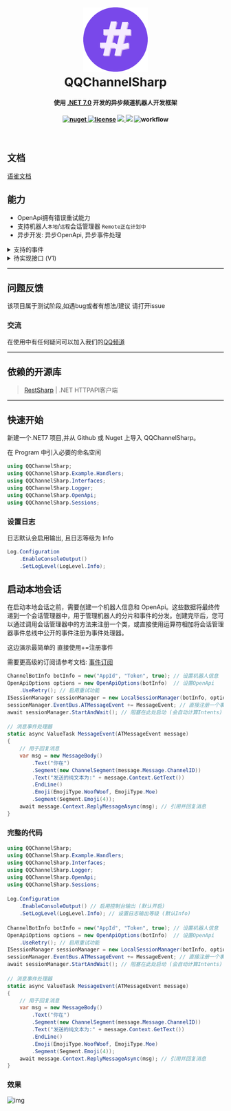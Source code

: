 <h1 align="center">
<img src="QQChannelSharp/Icon.png" />
<br />
QQChannelSharp
<br />
<h4 align="center">
    使用
    <a href="https://dotnet.microsoft.com/download/dotnet/7.0">.NET 7.0</a>
    开发的异步频道机器人开发框架
</h4>
<h4 align="center">
<a href="https://www.nuget.org/packages/QQChannelSharp/">
<img src="https://img.shields.io/nuget/v/QQChannelSharp?style=flat-square" alt="nuget" />
</a>
​ <a href="https://www.apache.org/licenses/LICENSE-2.0">
​ <img src="https://img.shields.io/github/license/zkhssb/QQChannelSharp?style=flat-square&color=blueviolet"
​ alt="license" />
​ </a>
​ <img src="https://img.shields.io/badge/.NET-7.0-blue" />
​ <a href="https://bot.q.qq.com/wiki/develop/api/">
​ <img src="https://img.shields.io/badge/OpenApi-V1-blue" />
​ </a>
​ <img src="https://img.shields.io/github/actions/workflow/status/zkhssb/QQChannelSharp/dotnet.yml?branch=master&&style=flat-square"
​ alt="workflow" />
​ </h4>
​ </h1>

## 文档

<a href="https://www.yuque.com/miuxue/gh07pk" target="_blank">语雀文档</a>

## 能力

- OpenApi拥有错误重试能力
- 支持机器人`本地`/`远程`会话管理器 `Remote正在计划中`
- 异步开发: 异步OpenApi, 异步事件处理

<details>
  <summary>支持的事件</summary>

- ATMessageEvent - 公域机器人AT消息
- AudioEvent - 音频事件消息
- ChannelEvent - 频道事件
- DirectMessageDeleteEvent - 私信消息删除事件
- DirectMessageEvent - 私信消息事件
- ErrorNotifyEvent - WebSocket错误通知事件
- ForumAuditEvent - 论坛审核事件
- GuildEvent - 频道事件
- GuildMemberEvent - 频道成员事件
- HandlerErrorEvent - 事件处理监听器错误事件
- InteractionEvent - 互动事件
- MessageAuditEvent - 消息审核事件
- MessageDeleteEvent - 消息删除事件
- MessageEvent - 私域机器人消息事件
- MessageReactionEvent - 消息表情表态事件
- PlainEvent - 普通事件
- PostEvent - 主题帖子事件
- PublicMessageDeleteEvent - 公域消息撤回事件
- ReadyEvent - 机器人鉴权成功事件
- ReplyEvent - 主题帖子回复事件
- ResumedEvent - 机器人重连成功事件
- ThreadEvent - 论坛主题事件
</details>

<details>
  <summary>待实现接口 (V1)</summary>

- WEBHOOK

</details>

---

## 问题反馈

该项目属于测试阶段,如遇bug或者有想法/建议 请打开issue

### 交流

在使用中有任何疑问可以加入我们的[QQ频道]("https://pd.qq.com/s/6ndoh4n4v")

---

## 依赖的开源库

> [RestSharp](https://github.com/restsharp/RestSharp) | .NET HTTPAPI客户端

---

## 快速开始

新建一个.NET7 项目,并从 Github 或 Nuget 上导入 QQChannelSharp。

在 Program 中引入必要的命名空间

```csharp
using QQChannelSharp;
using QQChannelSharp.Example.Handlers;
using QQChannelSharp.Interfaces;
using QQChannelSharp.Logger;
using QQChannelSharp.OpenApi;
using QQChannelSharp.Sessions;
```

### 设置日志

日志默认会启用输出, 且日志等级为 Info

```csharp
Log.Configuration
	.EnableConsoleOutput()
    .SetLogLevel(LogLevel.Info);
```

## 启动本地会话

在启动本地会话之前，需要创建一个机器人信息和 OpenApi。这些数据将最终传递到一个会话管理器中，用于管理机器人的分片和事件的分发。创建完毕后，您可以通过调用会话管理器中的方法来注册一个类，或直接使用运算符相加将会话管理器事件总线中公开的事件注册为事件处理器。

这边演示最简单的 直接使用+=注册事件

需要更高级的订阅请参考文档: [事件订阅](https://www.yuque.com/miuxue/gh07pk/vifx049dwagm3kg7)

```csharp
ChannelBotInfo botInfo = new("AppId", "Token", true); // 设置机器人信息
OpenApiOptions options = new OpenApiOptions(botInfo)  // 设置OpenApi
    .UseRetry(); // 启用重试功能
ISessionManager sessionManager = new LocalSessionManager(botInfo, options); // 创建一个本地会话管理器
sessionManager.EventBus.ATMessageEvent += MessageEvent; // 直接注册一个事件 (@消息)
await sessionManager.StartAndWait(); // 阻塞在此处启动 (会自动计算Intents)

// 消息事件处理器
static async ValueTask MessageEvent(ATMessageEvent message)
{
    // 用于回复消息
    var msg = new MessageBody()
        .Text("你在")
        .Segment(new ChannelSegment(message.Message.ChannelID))
        .Text("发送的纯文本为:" + message.Context.GetText())
        .EndLine()
        .Emoji(EmojiType.WoofWoof, EmojiType.Moe)
        .Segment(Segment.Emoji(4));
    await message.Context.ReplyMessageAsync(msg); // 引用并回复消息
}
```

### 完整的代码

```csharp
using QQChannelSharp;
using QQChannelSharp.Example.Handlers;
using QQChannelSharp.Interfaces;
using QQChannelSharp.Logger;
using QQChannelSharp.OpenApi;
using QQChannelSharp.Sessions;

Log.Configuration
	.EnableConsoleOutput() // 启用控制台输出 (默认开启)
    .SetLogLevel(LogLevel.Info); // 设置日志输出等级 (默认Info)

ChannelBotInfo botInfo = new("AppId", "Token", true); // 设置机器人信息
OpenApiOptions options = new OpenApiOptions(botInfo)  // 设置OpenApi
    .UseRetry(); // 启用重试功能
ISessionManager sessionManager = new LocalSessionManager(botInfo, options); // 创建一个本地会话管理器
sessionManager.EventBus.ATMessageEvent += MessageEvent; // 直接注册一个事件 (@消息)
await sessionManager.StartAndWait(); // 阻塞在此处启动 (会自动计算Intents)

// 消息事件处理器
static async ValueTask MessageEvent(ATMessageEvent message)
{
    // 用于回复消息
    var msg = new MessageBody()
        .Text("你在")
        .Segment(new ChannelSegment(message.Message.ChannelID))
        .Text("发送的纯文本为:" + message.Context.GetText())
        .EndLine()
        .Emoji(EmojiType.WoofWoof, EmojiType.Moe)
        .Segment(Segment.Emoji(4));
    await message.Context.ReplyMessageAsync(msg); // 引用并回复消息
}
```

### 效果

![img](https://cdn.nlark.com/yuque/0/2023/png/34859559/1678110705716-8a07f450-d468-41fc-9667-2097b35a8620.png)
